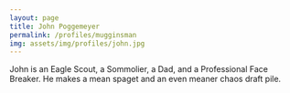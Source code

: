 ```yaml
---
layout: page
title: John Poggemeyer
permalink: /profiles/mugginsman
img: assets/img/profiles/john.jpg
---
```


John is an Eagle Scout, a Sommolier, a Dad, and a Professional Face Breaker. He makes a mean spaget and an even meaner chaos draft pile.
